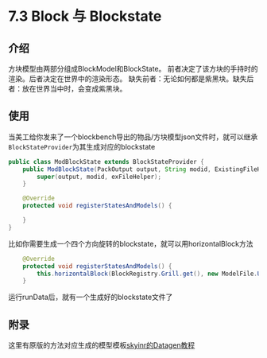 # 7.3 Block 与 Blockstate 

## 介绍
方块模型由两部分组成BlockModel和BlockState。
前者决定了该方块的手持时的渲染。后者决定在世界中的渲染形态。
缺失前者：无论如何都是紫黑块。缺失后者：放在世界当中时，会变成紫黑块。

## 使用
当美工给你发来了一个blockbench导出的物品/方块模型json文件时，就可以继承`BlockStateProvider`为其生成对应的blockstate

``` java
public class ModBlockState extends BlockStateProvider {
    public ModBlockState(PackOutput output, String modid, ExistingFileHelper exFileHelper) {
        super(output, modid, exFileHelper);
    }

    @Override
    protected void registerStatesAndModels() {

    }
}
```

比如你需要生成一个四个方向旋转的blockstate，就可以用horizontalBlock方法

``` java
    @Override
    protected void registerStatesAndModels() {
        this.horizontalBlock(BlockRegistry.Grill.get(), new ModelFile.UncheckedModelFile(new ResourceLocation(MODID,"block/grill")));
    }
```

运行runData后，就有一个生成好的blockstate文件了

## 附录
这里有原版的方法对应生成的模型模板[skyinr的Datagen教程](https://skyinr.github.io/DatagenBook/#/2?id=blockstateprovider%e6%a8%a1%e5%9e%8b%e7%94%9f%e6%88%90%e6%96%b9%e6%b3%95%e8%af%b4%e6%98%8e)